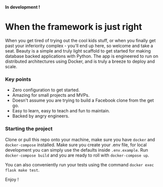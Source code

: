 **In development !**

# When the framework is just right
When you get tired of trying out the cool kids stuff, or when you finally get past your inferiority complex - you'll end up here, so welcome and take a seat. Beauty is a simple and truly light scaffold to get started for making database backed applications with Python. The app is engineered to run on distributed architectures using Docker, and is truly a breeze to deploy and scale.

### Key points
* Zero configuration to get started.
* Amazing for small projects and MVPs.
* Doesn't assume you are trying to build a Facebook clone from the get go.
* Easy to learn, easy to teach and fun to maintain.
* Backed by angry engineers.

### Starting the project
Clone or pull this repo onto your machine, make sure you have `docker` and `docker-compose` installed. Make sure you create your .env file, for local development you can simply use the defaults inside `.env.example`. Run `docker-compose build` and you are ready to roll with `docker-compose up`.

You can also conveniently run your tests using the command `docker exec flask make test`.

Enjoy !